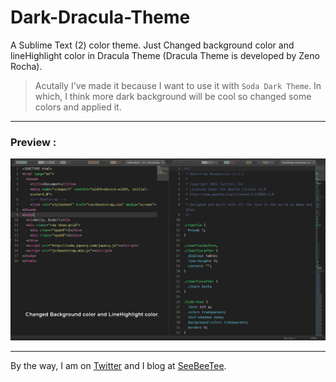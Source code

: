 Dark-Dracula-Theme
==================

A Sublime Text (2) color theme. Just Changed background color and lineHighlight color in Dracula Theme (Dracula Theme is developed by Zeno Rocha).

> Acutally I've made it because I want to use it with `Soda Dark Theme`. In which, I think more dark background will be cool so changed some colors and applied it.

---------------

### Preview :

![Preview of Theme](https://raw.githubusercontent.com/krman009/Dark-Dracula-Theme/master/Image(s)/Dark%20Dracula%20Theme%20for%20Sublime%20text.PNG "Preview")

---------------

By the way, I am on [Twitter](https://twitter.com/kmandalwala) and I blog at [SeeBeeTee](SeeBeeTee.com).

